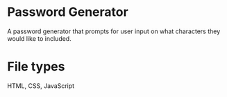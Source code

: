# Password Generator 
A password generator that prompts for user input on what characters they would like to included. 

# File types
HTML, CSS, JavaScript